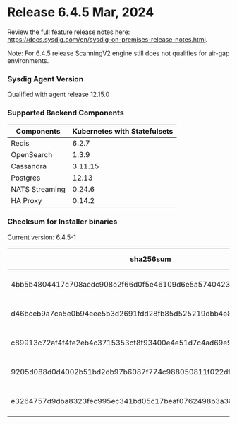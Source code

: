 Release 6.4.5 Mar, 2024
===

Review the full feature release notes here: https://docs.sysdig.com/en/sysdig-on-premises-release-notes.html.

Note: For 6.4.5 release ScanningV2 engine still does not qualifies for air-gap environments.

### Sysdig Agent Version

Qualified with agent release 12.15.0

### Supported Backend Components

| **Components** | **Kubernetes with Statefulsets** |
|---|---|
| Redis                      | 6.2.7 |
| OpenSearch                 | 1.3.9 |
| Cassandra                  | 3.11.15 |
| Postgres                   | 12.13 |
| NATS Streaming             | 0.24.6 |
| HA Proxy                   | 0.14.2 |


### Checksum for Installer binaries

Current version: 6.4.5-1

| **sha256sum** | **Installer binary** |
|---|---|
| 4bb5b4804417c708aedc908e2f66d0f5e46109d6e5a57404234f074f6a42c9d8 | installer-darwin-amd64 |
| d46bceb9a7ca5e0b94eee5b3d2691fdd28fb85d525219dbb4e85da839e350667 | installer-darwin-arm64 |
| c89913c72af4f4fe2eb4c3715353cf8f93400e4e51d7c4ad69e97552004e2971 | installer-linux-amd64 |
| 9205d088d0d4002b51bd2db97b6087f774c988050811f022df680904d2efaf35 | installer-linux-arm |
| e3264757d9dba8323fec995ec341bd05c17beaf0762498b3a38824c54351eccd | installer-linux-arm64 |

